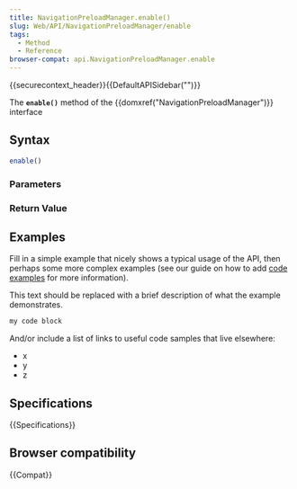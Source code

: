 ```yaml
---
title: NavigationPreloadManager.enable()
slug: Web/API/NavigationPreloadManager/enable
tags:
  - Method
  - Reference
browser-compat: api.NavigationPreloadManager.enable
---
```

{{securecontext_header}}{{DefaultAPISidebar("")}}

The **`enable()`** method of the {{domxref("NavigationPreloadManager")}} interface 

## Syntax

```js
enable()
```

### Parameters



### Return Value



## Examples

Fill in a simple example that nicely shows a typical usage of the API, then perhaps some more complex examples (see our guide on how to add [code examples](/en-US/docs/MDN/Contribute/Structures/Code_examples) for more information).

This text should be replaced with a brief description of what the example demonstrates.

```js
my code block
```

And/or include a list of links to useful code samples that live elsewhere:

*   x
*   y
*   z

## Specifications

{{Specifications}}

## Browser compatibility

{{Compat}}


